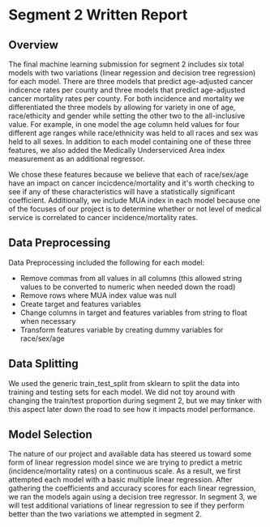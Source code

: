 # Segment 2 Written Report

## Overview

The final machine learning submission for segment 2 includes six total models with two variations (linear regession and decision tree regression) for each model. There are three models that predict age-adjusted cancer indicence
rates per county and three models that predict age-adjusted cancer mortality rates per county. For both incidence and mortality we differentiated the three models by allowing for variety in one of age, race/ethicity and gender while setting the other two to the all-inclusive value.
For example, in one model the age column held values for four different age ranges while race/ethnicity was held to all races and sex was held to all sexes. In addition to each model containing one of these three features, we also added the Medically Underserviced Area index measurement
as an additional regressor. 

We chose these features because we believe that each of race/sex/age have an impact on cancer incicdence/mortality and it's worth checking to see if any of these characteristics will have a statistically significant coefficient.
Additionally, we include MUA index in each model because one of the focuses of our project is to determine whether or not level of medical service is correlated to cancer incidence/mortality rates.
## Data Preprocessing 

Data Preprocessing included the following for each model:

* Remove commas from all values in all columns (this allowed string values to be converted to numeric when needed down the road)
* Remove rows where MUA index value was null
* Create target and features variables
* Change columns in target and features variables from string to float when necessary
* Transform features variable by creating dummy variables for race/sex/age

## Data Splitting

We used the generic train_test_split from sklearn to split the data into training and testing sets for each model. We did not toy around with changing the train/test proportion during segment 2, but we may
tinker with this aspect later down the road to see how it impacts model performance.

## Model Selection

The nature of our project and available data has steered us toward some form of linear regression model since we are trying to predict a metric (incidence/mortality rates) on a continuous scale. As a result, we first attempted each model with a basic multiple linear regression. After gathering the coefficients and accuracy scores for each 
linear regression, we ran the models again using a decision tree regressor. In segment 3, we will test additional variations of linear regression to see if they perform better than the two variations we attempted in segment 2.
